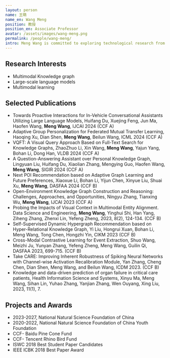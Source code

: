 ```yaml
---
layout: person
name: 王萌
name_en: Wang Meng
position: 教授
position_en: Associate Professor
avatar: /assets/images/wang-meng.png
permalink: /people/wang-meng/
intro: Meng Wang is committed to exploring technological research from theoretical algorithm to innovative application, mainly involving multimodal knowledge graph, AIGC for interaction design and other directions. He is the director of two National Natural Science Foundation projects, and also the winner of CCF-Tencent Rhino Bird Fund and CCF-Baidu Pine Cone Fund. He has published more than 50 papers in SCI journals and top conferences..
---
```


## Research Interests
- Multimodal Knowledge graph
- Large-scale language models
- Multimodal learning

## Selected Publications
- Towards Proactive Interactions for In-Vehicle Conversational Assistants Utilizing Large Language Models, Huifang Du, Xuejing Feng, Jun Ma, Haofen Wang, **Meng Wang**, IJCAI 2024 (CCF A)
- Adaptive Group Personalization for Federated Mutual Transfer Learning, Haoqing Xu, Dian Shen, **Meng Wang**, Beilun Wang, ICML 2024 (CCF A)
- VQFT: A Visual Query Approach Based on Full-Text Search for Knowledge Graphs, ZhaoZhuo Li, Xin Wang, **Meng Wang**, Yajun Yang, Bohan Li, Dong Han, VLDB 2024 (CCF A)
- A Question-Answering Assistant over Personal Knowledge Graph, Lingyuan Liu, Huifang Du, Xiaolian Zhang, Mengying Guo, Haofen Wang, **Meng Wang**, SIGIR 2024 (CCF A)
- Next POI Recommendation based on Adaptive Graph Learning and Future Preferences, Xiaoxue Li, Bohan Li, Yijun Chen, Xinyue Liu, Shuai Xu, **Meng Wang**,  DASFAA 2024 (CCF B)
- Open-Environment Knowledge Graph Construction and Reasoning: Challenges, Approaches, and Opportunities, Ningyu Zhang, Tianxing Wu, **Meng Wang**, IJCAI 2023 (CCF A)
- Probing the Impacts of Visual Context in Multimodal Entity Alignment. Data Science and Engineering, **Meng Wang**, Yinghui Shi, Han Yang, Ziheng Zhang, Zhenxi Lin, Yefeng Zheng, 2023, 8(2), 124-134. (CCF B)
- Self-Supervised Dynamic Hypergraph Recommendation based on Hyper-Relational Knowledge Graph, Yi Liu, Hongrui Xuan, Bohan Li, Meng Wang, Tong Chen, Hongzhi Yin, CIKM 2023 (CCF B)
- Cross-Modal Contrastive Learning for Event Extraction, Shuo Wang, Meizhi Ju, Yunyan Zhang, Yefeng Zheng, Meng Wang, Guilin Qi, DASFAA 2023, 699-715. (CCF B)
- Take CARE: Improving Inherent Robustness of Spiking Neural Networks with Channel-wise Activation Recalibration Module, Yan Zhang, Cheng Chen, Dian Shen, Meng Wang, and Beilun Wang, ICDM 2023. (CCF B)
- Knowledge and data-driven prediction of organ failure in critical care patients, Health Information Science and Systems, Xinyu Ma, Meng Wang, Sihan Lin, Yuhao Zhang, Yanjian Zhang, Wen Ouyang, Xing Liu, 2023, 11(1), 7.

## Projects and Awards
- 2023-2027, National Natural Science Foundation of China
- 2020-2022, National Natural Science Foundation of China Youth Foundation
- CCF- Baidu Pine Cone Fund
- CCF- Tencent Rhino Bird Fund
- ISWC 2018 Best Student Paper Candidates
- IEEE ICBK 2018 Best Paper Award



